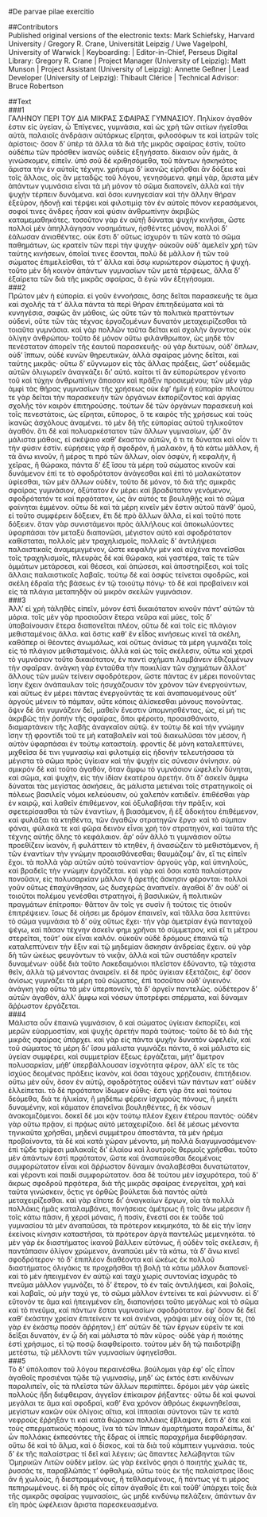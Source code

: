 #De parvae pilae exercitio  

##Contributors  
Published original versions of the electronic texts: Mark Schiefsky, Harvard University / Gregory R. Crane, Universität Leipzig / Uwe Vagelpohl, University of Warwick | Keyboarding:  | Editor-in-Chief, Perseus Digital Library: Gregory R. Crane | Project Manager (University of Leipzig): Matt Munson | Project Assistant (University of Leipzig): Annette Geßner | Lead Developer (University of Leipzig): Thibault Clérice | Technical Advisor: Bruce Robertson  

##Text  
###1  
ΓΑΛΗΝΟΥ ΠΕΡΙ ΤΟΥ ΔΙΑ ΜΙΚΡΑΣ ΣΦΑΙΡΑΣ ΓΥΜΝΑΣΙΟΥ. Πηλίκον ἀγαθόν ἐστιν εἰς ὑγείαν, ὦ Ἐπίγενες, γυμνάσια, καὶ ὡς χρὴ τῶν σιτίων ἡγεῖσθαι αὐτὰ, παλαιοῖς ἀνδράσιν αὐτάρκως εἴρηται, φιλοσόφων τε καὶ ἰατρῶν τοῖς ἀρίστοις· ὅσον δ’ ὑπὲρ τὰ ἄλλα τὰ διὰ τῆς μικρᾶς σφαίρας ἐστὶν, τοῦτο οὐδέπω τῶν πρόσθεν ἱκανῶς οὐδεὶς ἐξηγήσατο. δίκαιον οὖν ἡμᾶς, ἃ γινώσκομεν, εἰπεῖν. ὑπὸ σοῦ δὲ κριθησόμεθα, τοῦ πάντων ἠσκηκότος ἄριστα τὴν ἐν αὐτοῖς τέχνην. χρήσιμα δ’ ἱκανῶς εἰρῆσθαι ἂν δόξειε καὶ τοῖς ἄλλοις, οἷς ἃν μεταδῷς τοῦ λόγου, γενησόμενα. φημὶ γὰρ, ἄριστα μὲν ἁπάντων γυμνάσια εἶναι τὰ μὴ μόνον τὸ σῶμα διαπονεῖν, ἀλλὰ καὶ τὴν ψυχὴν τέρπειν δυνάμενα. καὶ ὅσοι κυνηγεσίαν καὶ τὴν ἄλλην θήραν ἐξεῦρον, ἡδονῇ καὶ τέρψει καὶ φιλοτιμίᾳ τὸν ἐν αὐτοῖς πόνον κερασάμενοι, σοφοί τινες ἄνδρες ἦσαν καὶ φύσιν ἀνθρωπίνην ἀκριβῶς καταμεμαθηκότες. τοσοῦτον γὰρ ἐν αὐτῇ δύναται ψυχὴν κινῆσαι, ὥστε πολλοὶ μὲν ἀπηλλάγησαν νοσημάτων, ἡσθέντες μόνον, πολλοὶ δ’ ἑάλωσαν ἀνιαθέντες. οὐκ ἔστι δ’ οὕτως ἰσχυρόν τι τῶν κατὰ τὸ σῶμα παθημάτων, ὡς κρατεῖν τῶν περὶ τὴν ψυχήν· οὐκοῦν οὐδ’ ἀμελεῖν χρὴ τῶν ταύτης κινήσεων, ὁποῖαί τινες ἔσονται, πολὺ δὲ μᾶλλον ἢ τῶν τοῦ σώματος ἐπιμελεῖσθαι, τά τ’ ἄλλα καὶ ὅσῳ κυριώτερον σώματος ἡ ψυχή. τοῦτο μὲν δὴ κοινὸν ἁπάντων γυμνασίων τῶν μετὰ τέρψεως, ἄλλα δ’ ἐξαίρετα τῶν διὰ τῆς μικρᾶς σφαίρας, ἃ ἐγὼ νῦν ἐξηγήσομαι.  
###2  
Πρῶτον μὲν ἡ εὐπορία. εἰ γοῦν ἐννοήσαις, ὅσης δεῖται παρασκευῆς τε ἅμα καὶ σχολῆς τά τ’ ἄλλα πάντα τὰ περὶ θήραν ἐπιτηδεύματα καὶ τὰ κυνηγέσια, σαφῶς ἂν μάθοις, ὡς οὔτε τῶν τὰ πολιτικὰ πραττόντων οὐδενὶ, οὔτε τῶν τὰς τέχνας ἐργαζομένων δυνατὸν μεταχειρίζεσθαι τὰ τοιαῦτα γυμνάσια. καὶ γὰρ πολλῶν ταῦτα δεῖται καὶ σχολὴν ἄγοντος οὐκ ὀλίγην ἀνθρώπου· τοῦτο δὲ μόνον οὕτω φιλάνθρωπον, ὡς μηδὲ τὸν πενέστατον ἀπορεῖν τῆς ἑαυτοῦ παρασκευῆς· οὐ γὰρ δικτύων, οὐδ’ ὅπλων, οὐδ’ ἵππων, οὐδὲ κυνῶν θηρευτικῶν, ἀλλὰ σφαίρας μόνης δεῖται, καὶ ταύτης μικρᾶς· οὕτω δ’ εὔγνωμον εἰς τὰς ἄλλας πράξεις, ὥστ’ οὐδεμιᾶς αὐτῶν ὀλιγωρεῖν ἀναγκάζει δι’ αὑτό. καίτοι τί ἂν εὐπορώτερον γένοιτο τοῦ καὶ τύχην ἀνθρωπίνην ἅπασαν καὶ πρᾶξιν προσιεμένου; τῶν μὲν γὰρ ἀμφὶ τὰς θήρας γυμνασίων τῆς χρήσεως οὐκ ἐφ’ ἡμῖν ἡ εὐπορία· πλούτου τε γὰρ δεῖται τὴν παρασκευὴν τῶν ὀργάνων ἐκπορίζοντος καὶ ἀργίας σχολῆς τὸν καιρὸν ἐπιτηρούσης. τούτων δὲ τῶν ὀργάνων παρασκευὴ καὶ τοῖς πενεστάτοις, ὡς εἴρηται, εὔπορος, ὅ τε καιρὸς τῆς χρήσεως καὶ τοὺς ἱκανῶς ἀσχόλους ἀναμένει. τὸ μὲν δὴ τῆς εὐπορίας αὐτοῦ τηλικοῦτον ἀγαθόν. ὅτι δὲ καὶ πολυαρκέστατον τῶν ἄλλων γυμνασίων, ᾧδ’ ἂν μάλιστα μάθοις, εἰ σκέψαιο καθ’ ἕκαστον αὐτῶν, ὅ τι τε δύναται καὶ οἷόν τι τὴν φύσιν ἐστίν. εὑρήσεις γὰρ ἢ σφοδρὸν, ἢ μαλακὸν, ἢ τὰ κάτω μᾶλλον, ἢ τὰ ἄνω κινοῦν, ἢ μέρος τι πρὸ τῶν ἄλλων, οἷον ὀσφὺν, ἢ κεφαλὴν, ἢ χεῖρας, ἢ θώρακα, πάντα δ’ ἐξ ἴσου τὰ μέρη τοῦ σώματος κινοῦν καὶ δυνάμενον ἐπί τε τὸ σφοδρότατον ἀνάγεσθαι καὶ ἐπὶ τὸ μαλακώτατον ὑφίεσθαι, τῶν μὲν ἄλλων οὐδὲν, τοῦτο δὲ μόνον, τὸ διὰ τῆς σμικρᾶς σφαίρας γυμνάσιον, ὀξύτατον ἐν μέρει καὶ βραδύτατον γενόμενον, σφοδρότατόν τε καὶ πρᾳότατον, ὡς ἂν αὐτός τε βουληθῇς καὶ τὸ σῶμα φαίνηται ἐμμένον. οὕτω δὲ καὶ τὰ μέρη κινεῖν μὲν ἔστιν αὐτοῦ πάνθ’ ὁμοῦ, εἰ τοῦτο συμφέρειν δόξειεν, ἔτι δὲ πρὸ ἄλλων ἄλλα, εἰ καὶ τοῦτό ποτε δόξειεν. ὅταν γὰρ συνιστάμενοι πρὸς ἀλλήλους καὶ ἀποκωλύοντες ὑφαρπάσαι τὸν μεταξὺ διαπονῶσι, μέγιστον αὐτὸ καὶ σφοδρότατον καθίσταται, πολλοῖς μὲν τραχηλισμοῖς, πολλαῖς δ’ ἀντιλήψεσι παλαιστικαῖς ἀναμεμιγμένον, ὥστε κεφαλὴν μὲν καὶ αὐχένα πονεῖσθαι τοῖς τραχηλισμοῖς, πλευρὰς δὲ καὶ θώρακα, καὶ γαστέρα, ταῖς τε τῶν ὀμμάτων μετάρσεσι, καὶ θέσεσι, καὶ ἀπώσεσι, καὶ ἀποστηρίξεσι, καὶ ταῖς ἄλλαις παλαιστικαῖς λαβαῖς. τούτῳ δὲ καὶ ὀσφὺς τείνεται σφοδρῶς, καὶ σκέλη ἑδραῖα τῆς βάσεως ἐν τῷ τοιούτῳ πόνῳ· τὸ δὲ καὶ προβαίνειν καὶ εἰς τὰ πλάγια μεταπηδᾷν οὐ μικρὸν σκελῶν γυμνάσιον.  
###3  
Ἀλλ’ εἰ χρὴ τἀληθὲς εἰπεῖν, μόνον ἐστὶ δικαιότατον κινοῦν πάντ’ αὐτῶν τὰ μόρια. τοῖς μὲν γὰρ προσιοῦσιν ἕτερα νεῦρα καὶ μύες, τοῖς δ’ ὑποβαίνουσιν ἕτερα διαπονεῖται πλέον, οὕτω δὲ καὶ τοῖς εἰς πλάγιον μεθισταμένοις ἄλλα. καὶ ὅστις καθ’ ἓν εἶδος κινήσεως κινεῖ τὰ σκέλη, καθάπερ οἱ θέοντες ἀνωμάλως, καὶ οὕτως ἀνίσως τὰ μέρη γυμνάζει τοῖς εἰς τὸ πλάγιον μεθισταμένοις. ἀλλὰ καὶ ὡς τοῖς σκέλεσιν, οὕτω καὶ χερσὶ τὸ γυμνάσιον τοῦτο δικαιότατον, ἐν παντὶ σχήματι λαμβάνειν ἐθιζομένων τὴν σφαῖραν. ἀνάγκη γὰρ ἐνταῦθα τὴν ποικιλίαν τῶν σχημάτων ἄλλοτ’ ἄλλους τῶν μυῶν τείνειν σφοδρότερον, ὥστε πάντας ἐν μέρει πονοῦντας ἴσην ἔχειν ἀνάπαυλαν τοῖς ἡσυχάζουσιν τὸν χρόνον τῶν ἐνεργούντων, καὶ αὕτως ἐν μέρει πάντας ἐνεργοῦντάς τε καὶ ἀναπαυομένους οὔτ’ ἀργοὺς μένειν τὸ πάμπαν, οὔτε κόποις ἁλίσκεσθαι μόνους πονοῦντας. ὄψιν δὲ ὅτι γυμνάζειν δεῖ, μαθεῖν ἔνεστιν ὑπομνησθέντας, ὡς, εἰ μή τις ἀκριβῶς τὴν ῥοπὴν τῆς σφαίρας, ὅποι φέροιτο, προαισθάνοιτο, διαμαρτάνειν τῆς λαβῆς ἀναγκαῖον αὐτῷ. ἐν τούτῳ δὲ καὶ τὴν γνώμην ἴσην τῇ φροντίδι τοῦ τε μὴ καταβαλεῖν καὶ τοῦ διακωλῦσαι τὸν μέσον, ἢ αὐτὸν ὑφαρπάσαι ἐν τούτῳ κατασταίη. φροντὶς δὲ μόνη καταλεπτύνει, μιχθεῖσα δέ τινι γυμνασίῳ καὶ φιλοτιμίᾳ εἰς ἡδονὴν τελευτήσασα τὰ μέγιστα τὸ σῶμα πρὸς ὑγίειαν καὶ τὴν ψυχὴν εἰς σύνεσιν ὀνίνησιν. οὐ σμικρὸν δὲ καὶ τοῦτο ἀγαθὸν, ὅταν ἄμφω τὸ γυμνάσιον ὠφελεῖν δύνηται, καὶ σῶμα, καὶ ψυχὴν, εἰς τὴν ἰδίαν ἑκατέρου ἀρετήν. ὅτι δ’ ἀσκεῖν ἄμφω δύναται τὰς μεγίστας ἀσκήσεις, ἃς μάλιστα μετιέναι τοῖς στρατηγικοῖς οἱ πόλεως βασιλεῖς νόμοι κελεύουσιν, οὐ χαλεπὸν κατιδεῖν. ἐπιθέσθαι γὰρ ἐν καιρῷ, καὶ λαθεῖν ἐπιθέμενον, καὶ ὀξυλαβῆσαι τὴν πρᾶξιν, καὶ σφετερίσασθαι τὰ τῶν ἐναντίων, ἢ βιασάμενον, ἢ ἐξ ἀδοκήτου ἐπιθέμενον, καὶ φυλάξαι τὰ κτηθέντα, τῶν ἀγαθῶν στρατηγῶν ἔργα· καὶ τὸ σύμπαν φάναι, φύλακά τε καὶ φῶρα δεινὸν εἶναι χρὴ τὸν στρατηγὸν, καὶ ταῦτα τῆς τέχνης αὐτῆς ὅλης τὸ κεφάλαιον. ἆρ’ οὖν ἄλλό τι γυμνάσιον οὕτω προεθίζειν ἱκανὸν, ἢ φυλάττειν τὸ κτηθὲν, ἢ ἀνασώζειν τὸ μεθιστάμενον, ἢ τῶν ἐναντίων τὴν γνώμην προαισθάνεσθαι; θαυμάζοιμ’ ἂν, εἴ τις εἰπεῖν ἔχοι. τὰ πολλὰ γὰρ αὐτῶν αὐτὸ τοὐναντίον· ἀργοὺς γὰρ, καὶ ὑπνηλοὺς, καὶ βραδεῖς τὴν γνώμην ἐργάζεται. καὶ γὰρ καὶ ὅσοι κατὰ παλαίστραν πονοῦσιν, εἰς πολυσαρκίαν μᾶλλον ἢ ἀρετῆς ἄσκησιν φέρονται· πολλοὶ γοῦν οὕτως ἐπαχύνθησαν, ὡς δυσχερῶς ἀναπνεῖν. ἀγαθοὶ δ’ ἂν οὐδ’ οἱ τοιοῦτοι πολέμου γενέσθαι στρατηγοὶ, ἢ βασιλικῶν, ἢ πολιτικῶν πραγμάτων ἐπίτροποι· θᾶττον ἂν τοῖς γε συσὶν ἢ τούτοις τὶς ὁτιοῦν ἐπιτρέψειεν. ἴσως δὲ οἰήσει με δρόμον ἐπαινεῖν, καὶ τἄλλα ὅσα λεπτύνει τὸ σῶμα γυμνάσια τὸ δ’ οὐχ οὕτως ἔχει· τὴν γὰρ ἀμετρίαν ἐγὼ πανταχοῦ ψέγω, καὶ πᾶσαν τέχνην ἀσκεῖν φημι χρῆναι τὸ σύμμετρον, καὶ εἴ τι μέτρου στερεῖται, τοῦτ’ οὐκ εἶναι καλόν. οὐκοῦν οὐδὲ δρόμους ἐπαινῶ τῷ καταλεπτύνειν τὴν ἕξιν καὶ τῷ μηδεμίαν ἄσκησιν ἀνδρείας ἔχειν. οὐ γὰρ δὴ τῶν ὠκέως φευγόντων τὸ νικᾷν, ἀλλὰ καὶ τῶν συστάδην κρατεῖν δυναμένων· οὐδὲ διὰ τοῦτο Λακεδαιμόνιοι πλεῖστον ἐδύναντο, τῷ τάχιστα θεῖν, ἀλλὰ τῷ μένοντας ἀναιρεῖν. εἰ δὲ πρὸς ὑγίειαν ἐξετάζοις, ἐφ’ ὅσον ἀνίσως γυμνάζει τὰ μέρη τοῦ σώματος, ἐπὶ τοσοῦτον οὐδ’ ὑγιεινόν. ἀνάγκη γὰρ οὕτω τὰ μὲν ὑπερπονεῖν, τὰ δ’ ἀργεῖν παντελῶς. οὐδέτερον δ’ αὐτῶν ἀγαθὸν, ἀλλ’ ἄμφω καὶ νόσων ὑποτρέφει σπέρματα, καὶ δύναμιν ἄῤῥωστον ἐργάζεται.  
###4  
Μάλιστα οὖν ἐπαινῶ γυμνάσιον, ὃ καὶ σώματος ὑγίειαν ἐκπορίζει, καὶ μερῶν εὐαρμοστίαν, καὶ ψυχῆς ἀρετὴν παρὰ τούτοις· τοῦτο δὲ τὸ διὰ τῆς μικρᾶς σφαίρας ὑπάρχει. καὶ γὰρ εἰς πάντα ψυχὴν δυνατὸν ὠφελεῖν, καὶ τοῦ σώματος τὰ μέρη δι’ ἴσου μάλιστα γυμνάζει πάντα, ὃ καὶ μάλιστα εἰς ὑγείαν συμφέρει, καὶ συμμετρίαν ἕξεως ἐργάζεται, μήτ’ ἄμετρον πολυσαρκίαν, μήθ’ ὑπερβάλλουσαν ἰσχνότητα φέρον, ἀλλ’ εἴς τε τὰς ἰσχύος δεομένας πράξεις ἱκανὸν, καὶ ὅσαι τάχους χρῄζουσιν, ἐπιτήδειον. οὕτω μὲν οὖν, ὅσον ἐν αὐτῷ, σφοδρότητος οὐδενὶ τῶν πάντων κατ’ οὐδὲν ἐλλείπεται. τὸ δὲ πρᾳότατον ἴδωμεν αὖθις· ἔστι γὰρ ὅτε καὶ τούτου δεόμεθα, διά τε ἡλικίαν, ἢ μηδέπω φέρειν ἰσχυροὺς πόνους, ἢ μηκέτι δυναμένην, καὶ κάματον ἐπανεῖναι βουληθέντες, ἢ ἐκ νόσων ἀνακομιζόμενοι. δοκεῖ δέ μοι κᾀν τούτῳ πλέον ἔχειν ἑτέρου παντός· οὐδὲν γὰρ οὕτω πρᾷον, εἰ πρᾴως αὐτὸ μεταχειρίζοιο. δεῖ δὲ μέσως μένοντα τηνικαῦτα χρῆσθαι, μηδενὶ συμμέτρου ἀποστάντα, τὰ μὲν ἠρέμα προβαίνοντα, τὰ δὲ καὶ κατὰ χώραν μένοντα, μὴ πολλὰ διαγυμνασάμενον· ἐπὶ τῷδε τρίψεσι μαλακαῖς δι’ ἐλαίου καὶ λουτροῖς θερμοῖς χρῆσθαι. τοῦτο μὲν ἁπάντων ἐστὶ πρᾳότατον, ὥστε καὶ ἀναπαύεσθαι δεομένοις συμφορώτατον εἶναι καὶ ἄῤῥωστον δύναμιν ἀναλαβέσθαι δυνατώτατον, καὶ γέροντι καὶ παιδὶ συμφορώτατον. ὅσα δὲ τούτου μὲν ἰσχυρότερα, τοῦ δ’ ἄκρως σφοδροῦ πρᾳότερα, διὰ τῆς μικρᾶς σφαίρας ἐνεργεῖται, χρὴ καὶ ταῦτα γινώσκειν, ὅςτις γε ὀρθῶς βούλεται διὰ παντὸς αὐτὰ μεταχειρίζεσθαι. καὶ γὰρ εἴποτε δι’ ἀναγκαίων ἔργων, οἷα τὰ πολλὰ πολλάκις ἡμᾶς καταλαμβάνει, πονήσειας ἀμέτρως ἢ τοῖς ἄνω μέρεσιν ἢ τοῖς κάτω πᾶσιν, ἢ χερσὶ μόναις, ἢ ποσὶν, ἔνεστί σοι ἐκ τοῦδε τοῦ γυμνασίου τὰ μὲν ἀναπαῦσαι, τὰ πρότερον κεκμηκότα, τὰ δὲ εἰς τὴν ἴσην ἐκείνοις κίνησιν καταστῆσαι, τὰ πρότερον ἀργὰ παντελῶς μεμενηκότα. τὸ μὲν γὰρ ἐκ διαστήματος ἱκανοῦ βάλλειν εὐτόνως, ἢ οὐδὲν τοῖς σκέλεσιν, ἢ παντάπασιν ὀλίγον χρώμενον, ἀναπαύει μὲν τὰ κάτω, τὰ δ’ ἄνω κινεῖ σφοδρότερον· τὸ δ’ ἐπιπλέον διαθέοντα καὶ ὠκέως ἐκ πολλοῦ διαστήματος ὀλιγάκις τε προχρῆσθαι τῇ βολῇ τὰ κάτω μᾶλλον διαπονεῖ· καὶ τὸ μὲν ἠπειγμένον ἐν αὐτῷ καὶ ταχὺ χωρὶς συντονίας ἰσχυρᾶς τὸ πνεῦμα μᾶλλον γυμνάζει, τὸ δ’ ἕτερον, τὸ ἐν ταῖς ἀντιλήψεσι, καὶ βολαῖς, καὶ λαβαῖς, οὐ μὴν ταχύ γε, τὸ σῶμα μᾶλλον ἐντείνει τε καὶ ῥώννυσιν. εἰ δ’ εὔτονόν τε ἅμα καὶ ἠπειγμένον εἴη, διαπονήσει τοῦτο μεγάλως καὶ τὸ σῶμα καὶ τὸ πνεῦμα, καὶ πάντων ἔσται γυμνασίων σφοδρότατον. ἐφ’ ὅσον δὲ δεῖ καθ’ ἑκάστην χρείαν ἐπιτείνειν τε καὶ ἀνιέναι, γράψαι μὲν οὐχ οἷόν τε, (τὸ γὰρ ἐν ἑκάστῳ ποσὸν ἄῤῥητον,) ἐπ’ αὐτῶν δὲ τῶν ἔργων εὑρεῖν τε καὶ δεῖξαι δυνατὸν, ἐν ᾧ δὴ καὶ μάλιστα τὸ πᾶν κῦρος· οὐδὲ γὰρ ἡ ποιότης ἐστὶ χρήσιμος, εἰ τῷ ποσῷ διαφθείροιτο. τούτου μὲν δὴ τῷ παιδοτρίβῃ μετέστω, τῷ μέλλοντι τῶν γυμνασίων ὑφηγεῖσθαι.  
###5  
Τὸ δ’ ὑπόλοιπον τοῦ λόγου περαινέσθω. βούλομαι γὰρ ἐφ’ οἷς εἶπον ἀγαθοῖς προσιέναι τῷδε τῷ γυμνασίῳ, μηδ’ ὡς ἐκτός ἐστι κινδύνων παραλιπεῖν, οἷς τὰ πλεῖστα τῶν ἄλλων περιπίπτει. δρόμοι μὲν γὰρ ὠκεῖς πολλοὺς ἤδη διέφθειραν, ἀγγεῖον ἐπίκαιρον ῥήξαντες· οὕτω δὲ καὶ φωναὶ μεγάλαι τε ἅμα καὶ σφοδραὶ, καθ’ ἕνα χρόνον ἀθρόως ἐκφωνηθεῖσαι, μεγίστων κακῶν οὐκ ὀλίγοις αἴτια, καὶ ἱππασίαι σύντονοι τῶν τε κατὰ νεφροὺς ἔῤῥηξάν τι καὶ κατὰ θώρακα πολλάκις ἔβλαψαν, ἔστι δ’ ὅτε καὶ τοὺς σπερματικοὺς πόρους, ἵνα τὰ τῶν ἵππων ἁμαρτήματα παραλείπω, δι’ ὧν πολλάκις ἐκπεσόντες τῆς ἕδρας οἱ ἱππεῖς παραχρῆμα διεφθάρησαν. οὕτω δὲ καὶ τὸ ἅλμα, καὶ ὁ δίσκος, καὶ τὰ διὰ τοῦ κάμπτειν γυμνάσια. τοὺς δ’ ἐκ τῆς παλαίστρας τί δεῖ καὶ λέγειν; ὡς ἅπαντες λελώβηνται τῶν Ὁμηρικῶν Λιτῶν οὐδὲν μεῖον. ὡς γὰρ ἐκεῖνός φησι ὁ ποιητὴς χωλάς τε, ῥυσσάς τε, παραβλῶπάς τ’ ὀφθαλμὼ, οὕτω τοὺς ἐκ τῆς παλαίστρας ἴδοις ἂν ἢ χωλοὺς, ἢ διεστραμμένους, ἢ τεθλασμένους, ἢ πάντως γέ τι μέρος πεπηρωμένους. εἰ δὴ πρὸς οἷς εἶπον ἀγαθοῖς ἔτι καὶ τοῦθ’ ὑπάρχει τοῖς διὰ τῆς σμικρᾶς σφαίρας γυμνασίοις, ὡς μηδὲ κινδύνῳ πελάζειν, ἁπάντων ἂν εἴη πρὸς ὠφέλειαν ἄριστα παρεσκευασμένα.  
